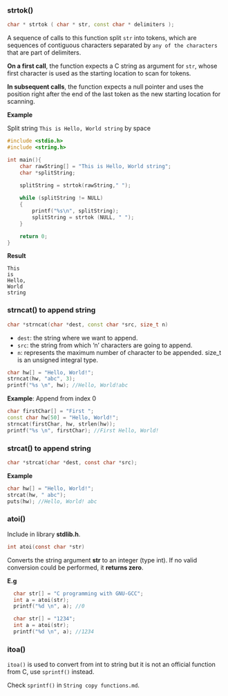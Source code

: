 ### strtok()

```cpp
char * strtok ( char * str, const char * delimiters );
```

A sequence of calls to this function split ``str`` into tokens, which are sequences of contiguous characters separated by ``any of the characters`` that are part of delimiters.

**On a first call**, the function expects a C string as argument for ``str``, whose first character is used as the starting location to scan for tokens.

**In subsequent calls**, the function expects a null pointer and uses the position right after the end of the last token as the new starting location for scanning.

**Example**

Split string ``This is Hello, World string`` by space

```cpp
#include <stdio.h>
#include <string.h>

int main(){
    char rawString[] = "This is Hello, World string";
    char *splitString;
    
    splitString = strtok(rawString," ");

    while (splitString != NULL)
    {
        printf("%s\n", splitString);
        splitString = strtok (NULL, " ");
    }

    return 0;
}
```
**Result**

```
This
is
Hello,
World
string
```

### strncat() to append string

```cpp
char *strncat(char *dest, const char *src, size_t n)
```

* ``dest``: the string where we want to append.
* ``src``: the string from which ‘n’ characters are going to append.
* ``n``: represents the maximum number of character to be appended. size_t is an unsigned integral type.

```cpp
char hw[] = "Hello, World!";
strncat(hw, "abc", 3); 
printf("%s \n", hw); //Hello, World!abc   
```

**Example**: Append from index 0

```cpp
char firstChar[] = "First ";
const char hw[50] = "Hello, World!";
strncat(firstChar, hw, strlen(hw)); 
printf("%s \n", firstChar); //First Hello, World!
```

### strcat() to append string

```c
char *strcat(char *dest, const char *src);
```
**Example**
```c
char hw[] = "Hello, World!";
strcat(hw, " abc"); 
puts(hw); //Hello, World! abc
```

### atoi()

Include in library **stdlib.h**.

```c
int atoi(const char *str)
```
Converts the string argument **str** to an integer (type int).  If no valid conversion could be performed, it **returns zero**.

**E.g**

```c
  char str[] = "C programming with GNU-GCC";
  int a = atoi(str);
  printf("%d \n", a); //0
```   

```c
  char str[] = "1234";
  int a = atoi(str);
  printf("%d \n", a); //1234
```

### itoa()

``itoa()`` is used to convert from int to string but it is not an official function from C, use ``sprintf()`` instead.

Check ``sprintf()`` in ``String copy functions.md``.